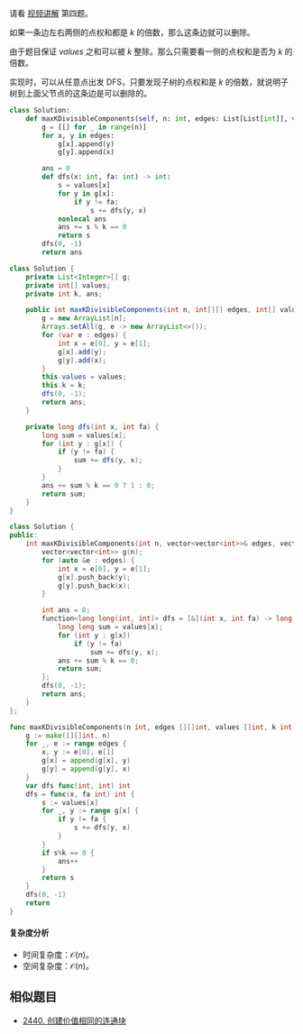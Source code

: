 请看 [视频讲解](https://www.bilibili.com/video/BV1oC4y1o7Tz/) 第四题。

如果一条边左右两侧的点权和都是 $k$ 的倍数，那么这条边就可以删除。

由于题目保证 $\textit{values}$ 之和可以被 $k$ 整除。那么只需要看一侧的点权和是否为 $k$ 的倍数。

实现时，可以从任意点出发 DFS，只要发现子树的点权和是 $k$ 的倍数，就说明子树到上面父节点的这条边是可以删除的。

```py [sol-Python3]
class Solution:
    def maxKDivisibleComponents(self, n: int, edges: List[List[int]], values: List[int], k: int) -> int:
        g = [[] for _ in range(n)]
        for x, y in edges:
            g[x].append(y)
            g[y].append(x)

        ans = 0
        def dfs(x: int, fa: int) -> int:
            s = values[x]
            for y in g[x]:
                if y != fa:
                    s += dfs(y, x)
            nonlocal ans
            ans += s % k == 0
            return s
        dfs(0, -1)
        return ans
```

```java [sol-Java]
class Solution {
    private List<Integer>[] g;
    private int[] values;
    private int k, ans;

    public int maxKDivisibleComponents(int n, int[][] edges, int[] values, int k) {
        g = new ArrayList[n];
        Arrays.setAll(g, e -> new ArrayList<>());
        for (var e : edges) {
            int x = e[0], y = e[1];
            g[x].add(y);
            g[y].add(x);
        }
        this.values = values;
        this.k = k;
        dfs(0, -1);
        return ans;
    }

    private long dfs(int x, int fa) {
        long sum = values[x];
        for (int y : g[x]) {
            if (y != fa) {
                sum += dfs(y, x);
            }
        }
        ans += sum % k == 0 ? 1 : 0;
        return sum;
    }
}
```

```cpp [sol-C++]
class Solution {
public:
    int maxKDivisibleComponents(int n, vector<vector<int>>& edges, vector<int>& values, int k) {
        vector<vector<int>> g(n);
        for (auto &e : edges) {
            int x = e[0], y = e[1];
            g[x].push_back(y);
            g[y].push_back(x);
        }

        int ans = 0;
        function<long long(int, int)> dfs = [&](int x, int fa) -> long long {
            long long sum = values[x];
            for (int y : g[x])
                if (y != fa)
                    sum += dfs(y, x);
            ans += sum % k == 0;
            return sum;
        };
        dfs(0, -1);
        return ans;
    }
};
```

```go [sol-Go]
func maxKDivisibleComponents(n int, edges [][]int, values []int, k int) (ans int) {
	g := make([][]int, n)
	for _, e := range edges {
		x, y := e[0], e[1]
		g[x] = append(g[x], y)
		g[y] = append(g[y], x)
	}
	var dfs func(int, int) int
	dfs = func(x, fa int) int {
		s := values[x]
		for _, y := range g[x] {
			if y != fa {
				s += dfs(y, x)
			}
		}
		if s%k == 0 {
			ans++
		}
		return s
	}
	dfs(0, -1)
	return
}
```

#### 复杂度分析

- 时间复杂度：$\mathcal{O}(n)$。
- 空间复杂度：$\mathcal{O}(n)$。

## 相似题目

- [2440. 创建价值相同的连通块](https://leetcode.cn/problems/create-components-with-same-value/)
